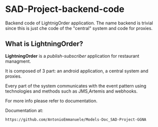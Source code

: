 # SAD-Project-backend-code
Backend code of LightnigOrder application.
The name backend is trivial since this is just che code of the "central" system and code for proxies.

## What is LightningOrder?

  **LightningOrder** is a *publish-subscriber* application for restaurant managment.
  
  It is composed of 3 part: an android application, a central system and proxies.
  
  Every part of the system communicates with the event pattern using technologies and methods such as JMS,Artemis and webhooks.
 
  For more info please refer to  documentation.
  
  Documentation at:
  
    https://github.com/AntonioEmmanuele/Models-Doc_SAD-Project-GGNA
    

